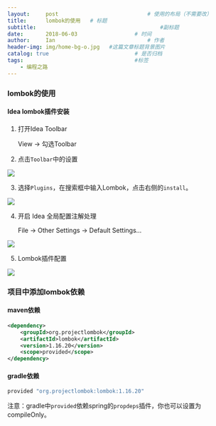 ```yaml
---
layout:     post             				# 使用的布局（不需要改）
title:      lombok的使用   # 标题 
subtitle:    					  				#副标题
date:       2018-06-03 					# 时间
author:     Ian                  			# 作者
header-img: img/home-bg-o.jpg	#这篇文章标题背景图片
catalog: true                        	# 是否归档
tags:                              		#标签
    - 编程之路
---
```


### lombok的使用

#### Idea lombok插件安装

1. 打开Idea Toolbar

   View -> 勾选Toolbar

2. 点击`Toolbar`中的设置

![](http://uniquezhangqi.oss-cn-shenzhen.aliyuncs.com/blog/2018-06-03-idea-toolbar-1.jpg)

3. 选择`Plugins`，在搜索框中输入Lombok，点击右侧的`install`。

![](http://uniquezhangqi.oss-cn-shenzhen.aliyuncs.com/blog/2018-06-03-idea-install-lombok-1.png)

4. 开启 Idea 全局配置注解处理

	File -> Other Settings -> Default Settings...

![](http://uniquezhangqi.oss-cn-shenzhen.aliyuncs.com/blog/2018-06-03-idea-annotation-processing-1.png)

5. Lombok插件配置

![](http://uniquezhangqi.oss-cn-shenzhen.aliyuncs.com/blog/2018-06-03-idea-lombok-conf-1.png)

### 项目中添加lombok依赖
#### maven依赖
```xml
<dependency>
    <groupId>org.projectlombok</groupId>
    <artifactId>lombok</artifactId>
    <version>1.16.20</version>
    <scope>provided</scope>
</dependency>
```

#### gradle依赖

```groovy
provided "org.projectlombok:lombok:1.16.20"
```

注意：gradle中`provided`依赖spring的`propdeps`插件，你也可以设置为compileOnly。


